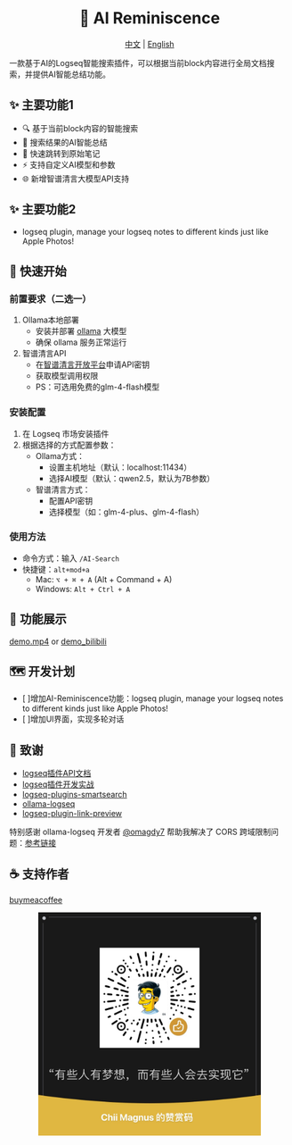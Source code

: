 <h1 align="center">
    🎉 AI Reminiscence
</h1>

<div align="center">
    <a href="readme.md">中文</a> | <a href="readme_en.md">English</a>
</div>

一款基于AI的Logseq智能搜索插件，可以根据当前block内容进行全局文档搜索，并提供AI智能总结功能。

## ✨ 主要功能1
- 🔍 基于当前block内容的智能搜索
- 📝 搜索结果的AI智能总结
- 🔗 快速跳转到原始笔记
- ⚡️ 支持自定义AI模型和参数
- 🌐 新增智谱清言大模型API支持

## ✨ 主要功能2
- logseq plugin, manage your logseq notes to different kinds just like Apple Photos!

## 🚀 快速开始

### 前置要求（二选一）
1. Ollama本地部署
   - 安装并部署 [ollama](https://ollama.com/) 大模型
   - 确保 ollama 服务正常运行
2. 智谱清言API
   - 在[智谱清言开放平台](https://open.bigmodel.cn/pricing)申请API密钥
   - 获取模型调用权限
   - PS：可选用免费的glm-4-flash模型

### 安装配置
1. 在 Logseq 市场安装插件
2. 根据选择的方式配置参数：
   - Ollama方式：
     - 设置主机地址（默认：localhost:11434）
     - 选择AI模型（默认：qwen2.5，默认为7B参数）
   - 智谱清言方式：
     - 配置API密钥
     - 选择模型（如：glm-4-plus、glm-4-flash）

### 使用方法
- 命令方式：输入 `/AI-Search`
- 快捷键：`alt+mod+a`
  - Mac: `⌥ + ⌘ + A` (Alt + Command + A)
  - Windows: `Alt + Ctrl + A`

## 📸 功能展示
[demo.mp4](https://github.com/chiimagnus/logseq-AIsearch/blob/master/public/demo.mp4)
or
[demo_bilibili](https://www.bilibili.com/video/BV1pC6wYXE93)


## 🗺️ 开发计划
- [ ]增加AI-Reminiscence功能：logseq plugin, manage your logseq notes to different kinds just like Apple Photos!
- [ ]增加UI界面，实现多轮对话


## 🙏 致谢
- [logseq插件API文档](https://plugins-doc.logseq.com/)
- [logseq插件开发实战](https://correctroad.gitbook.io/logseq-plugins-in-action/chapter-1/make-logseq-plugins-support-settings)
- [logseq-plugins-smartsearch](https://github.com/sethyuan/logseq-plugin-smartsearch)
- [ollama-logseq](https://github.com/omagdy7/ollama-logseq)
- [logseq-plugin-link-preview](https://github.com/pengx17/logseq-plugin-link-preview)

特别感谢 ollama-logseq 开发者 [@omagdy7](https://github.com/omagdy7) 帮助我解决了 CORS 跨域限制问题：[参考链接](https://github.com/omagdy7/ollama-logseq/issues/32)

## ☕️ 支持作者
[buymeacoffee](https://github.com/chiimagnus/logseq-AIsearch/blob/master/public/buymeacoffee.jpg)
<div align="center">
  <img src="https://github.com/chiimagnus/logseq-AIsearch/blob/master/public/buymeacoffee.jpg" width="400">
</div>
